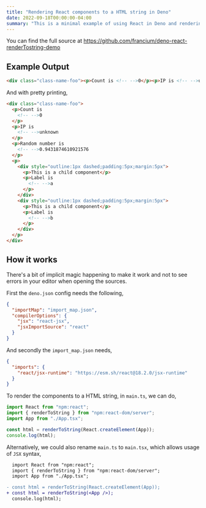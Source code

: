 ```yaml
---
title: "Rendering React components to a HTML string in Deno"
date: 2022-09-18T00:00:00-04:00
summary: "This is a minimal example of using React in Deno and rendering a React component into a HTML string."
---
```



You can find the full source at https://github.com/francium/deno-react-renderTostring-demo


## Example Output
```html
<div class="class-name-foo"><p>Count is <!-- -->0</p><p>IP is <!-- -->unknown</p><p>Random number is <!-- -->0.9431874610921576</p><p><div style="outline:1px dashed;padding:5px;margin:5px"><p>This is a child component</p><p>Label is <!-- -->a</p></div><div style="outline:1px dashed;padding:5px;margin:5px"><p>This is a child component</p><p>Label is <!-- -->b</p></div></p></div>
```

And with pretty printing,
```html
<div class="class-name-foo">
  <p>Count is
    <!-- -->0
  </p>
  <p>IP is
    <!-- -->unknown
  </p>
  <p>Random number is
    <!-- -->0.9431874610921576
  </p>
  <p>
    <div style="outline:1px dashed;padding:5px;margin:5px">
      <p>This is a child component</p>
      <p>Label is
        <!-- -->a
      </p>
    </div>
    <div style="outline:1px dashed;padding:5px;margin:5px">
      <p>This is a child component</p>
      <p>Label is
        <!-- -->b
      </p>
    </div>
  </p>
</div>
```


## How it works
There's a bit of implicit magic happening to make it work and not to see errors
in your editor when opening the sources.

First the `deno.json` config needs the following,
```json
{
  "importMap": "import_map.json",
  "compilerOptions": {
    "jsx": "react-jsx",
    "jsxImportSource": "react"
  }
}
```

And secondly the `import_map.json` needs,
```json
{
  "imports": {
    "react/jsx-runtime": "https://esm.sh/react@18.2.0/jsx-runtime"
  }
}
```

To render the components to a HTML string, in `main.ts`, we can do,
```typescript
import React from "npm:react";
import { renderToString } from "npm:react-dom/server";
import App from "./App.tsx";

const html = renderToString(React.createElement(App));
console.log(html);
```

Alternatively, we could also rename `main.ts` to `main.tsx`, which allows usage
of `JSX` syntax,
```diff
  import React from "npm:react";
  import { renderToString } from "npm:react-dom/server";
  import App from "./App.tsx";

- const html = renderToString(React.createElement(App));
+ const html = renderToString(<App />);
  console.log(html);
```
